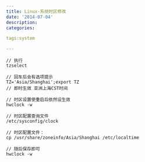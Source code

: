 ```yaml
---
title: Linux-系统时区修改
date: '2014-07-04'
description:
categories:

tags:system

---
```


	// 执行
	tzselect

	// 回车后会有选项提示
	TZ='Asia/Shanghai';export TZ
	// 即时生效 亚洲上海CST时间

	// 时区设置使重启后依然设生效
	hwclock -w

	// 时区配置查询文件
	/etc/sysconfig/clock

	// 时区配置文件：
	cp /usr/share/zoneinfo/Asia/Shanghai /etc/localtime 

	// 随后保存即可
	hwclock -w

